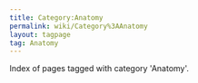 ```yaml
---
title: Category:Anatomy
permalink: wiki/Category%3AAnatomy
layout: tagpage
tag: Anatomy
---
```


Index of pages tagged with category 'Anatomy'.
